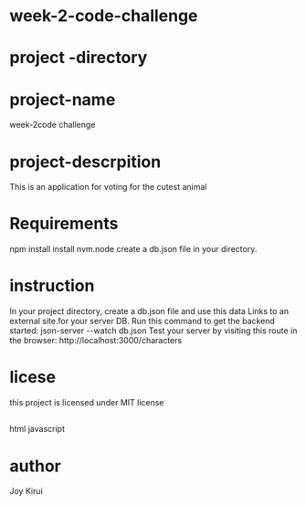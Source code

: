 # week-2-code-challenge
# project -directory
# project-name
week-2code challenge
# project-descrpition
This is an application for voting for the cutest animal
# Requirements
npm install
install nvm.node
create a db.json file in your directory.
# instruction
In your project directory, create a db.json file and use this data Links to an external site.for your server DB.
Run this command to get the backend started: json-server --watch db.json
Test your server by visiting this route in the browser: http://localhost:3000/characters
# licese 
this project is licensed under MIT license
 ## 
 html
javascript
# author 
Joy Kirui
